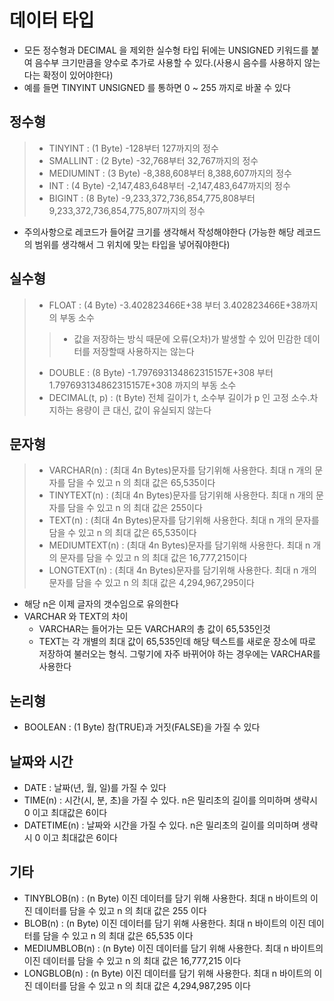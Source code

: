 # 데이터 타입
* 모든 정수형과 DECIMAL 을 제외한 실수형 타입 뒤에는 UNSIGNED 키워드를 붙여 음수부 크기만큼을 양수로 추가로 사용할 수 있다.(사용시 음수를 사용하지 않는다는 확정이 있어야한다)
* 예를 들면 TINYINT UNSIGNED 를 통하면 0 ~ 255 까지로 바꿀 수 있다
## 정수형
>* TINYINT : (1 Byte) -128부터 127까지의 정수
>* SMALLINT : (2 Byte) -32,768부터 32,767까지의 정수
>* MEDIUMINT : (3 Byte) -8,388,608부터 8,388,607까지의 정수
>* INT : (4 Byte) -2,147,483,648부터 -2,147,483,647까지의 정수
>* BIGINT : (8 Byte) -9,233,372,736,854,775,808부터 9,233,372,736,854,775,807까지의 정수
* 주의사항으로 레코드가 들어갈 크기를 생각해서 작성해야한다 (가능한 해당 레코드의 범위를 생각해서 그 위치에 맞는 타입을 넣어줘야한다)
## 실수형
>* FLOAT : (4 Byte) -3.402823466E+38 부터 3.402823466E+38까지의 부동 소수
>>* 값을 저장하는 방식 때문에 오류(오차)가 발생할 수 있어 민감한 데이터를 저장할때 사용하지는 않는다
>* DOUBLE : (8 Byte) -1.797693134862315157E+308 부터 1.797693134862315157E+308 까지의 부동 소수
>* DECIMAL(t, p) : (t Byte) 전체 길이가 t, 소수부 길이가 p 인 고정 소수.차지하는 용량이 큰 대신, 값이 유실되지 않는다
## 문자형
>* VARCHAR(n) : (최대 4n Bytes)문자를 담기위해 사용한다. 최대 n 개의 문자를 담을 수 있고 n 의 최대 값은 65,535이다
>* TINYTEXT(n) : (최대 4n Bytes)문자를 담기위해 사용한다. 최대 n 개의 문자를 담을 수 있고 n 의 최대 값은 255이다
>* TEXT(n) : (최대 4n Bytes)문자를 담기위해 사용한다. 최대 n 개의 문자를 담을 수 있고 n 의 최대 값은 65,535이다
>* MEDIUMTEXT(n) : (최대 4n Bytes)문자를 담기위해 사용한다. 최대 n 개의 문자를 담을 수 있고 n 의 최대 값은 16,777,215이다
>* LONGTEXT(n) : (최대 4n Bytes)문자를 담기위해 사용한다. 최대 n 개의 문자를 담을 수 있고 n 의 최대 값은 4,294,967,295이다
* 해당 n은 이제 글자의 갯수임으로 유의한다
* VARCHAR 와 TEXT의 차이
    * VARCHAR는 들어가는 모든 VARCHAR의 총 값이 65,535인것
    * TEXT는 각 개별의 최대 값이 65,535인데 해당 텍스트를 새로운 장소에 따로 저장하여 불러오는 형식. 그렇기에 자주 바뀌어야 하는 경우에는 VARCHAR를 사용한다
## 논리형
* BOOLEAN : (1 Byte) 참(TRUE)과 거짓(FALSE)을 가질 수 있다
## 날짜와 시간
* DATE : 날짜(년, 월, 일)를 가질 수 있다
* TIME(n) : 시간(시, 분, 초)을 가질 수 있다. n은 밀리초의 길이를 의미하며 생략시 0 이고 최대값은 6이다
* DATETIME(n) : 날짜와 시간을 가질 수 있다. n은 밀리초의 길이를 의미하며 생략시 0 이고 최대값은 6이다
## 기타
* TINYBLOB(n) : (n Byte) 이진 데이터를 담기 위해 사용한다. 최대 n 바이트의 이진 데이터를 담을 수 있고 n 의 최대 값은 255 이다
* BLOB(n) : (n Byte) 이진 데이터를 담기 위해 사용한다. 최대 n 바이트의 이진 데이터를 담을 수 있고 n 의 최대 값은 65,535 이다
* MEDIUMBLOB(n) : (n Byte) 이진 데이터를 담기 위해 사용한다. 최대 n 바이트의 이진 데이터를 담을 수 있고 n 의 최대 값은 16,777,215 이다
* LONGBLOB(n) : (n Byte) 이진 데이터를 담기 위해 사용한다. 최대 n 바이트의 이진 데이터를 담을 수 있고 n 의 최대 값은 4,294,987,295 이다